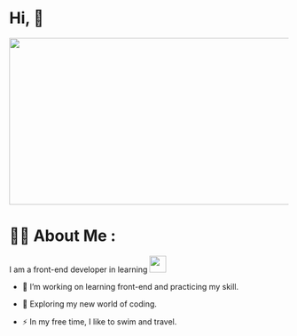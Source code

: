 # Hi, 👋
<div align="center">
  <img src="https://media.giphy.com/media/k0y1iydyiKWCQ/giphy.gif" width="600" height="300"/>
</div>

# :woman_technologist:  About Me : 
I am a front-end developer in learning <img src="https://media.giphy.com/media/WUlplcMpOCEmTGBtBW/giphy.gif" width="30">

- :telescope: I’m working on learning front-end and practicing my skill.

- :seedling: Exploring my new world of coding.

- :zap: In my free time, I like to swim and travel.







